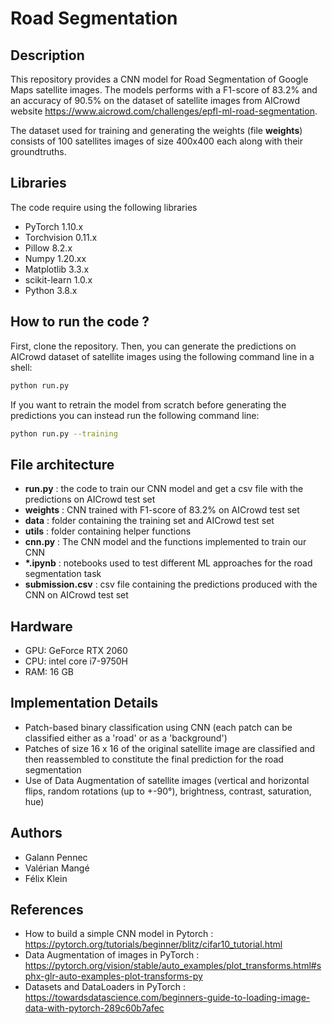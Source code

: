 # Road Segmentation 

## Description

This repository provides a CNN model for Road Segmentation of Google Maps satellite images. The models performs with a F1-score of 83.2% and an accuracy of 90.5% on the dataset of satellite images from AICrowd website https://www.aicrowd.com/challenges/epfl-ml-road-segmentation.

The dataset used for training and generating the weights (file **weights**) consists of 100 satellites images of size 400x400 each along with their groundtruths.

## Libraries

The code require using the following libraries
- PyTorch 1.10.x
- Torchvision 0.11.x
- Pillow 8.2.x
- Numpy 1.20.xx
- Matplotlib 3.3.x
- scikit-learn 1.0.x
- Python 3.8.x

## How to run the code ?

First, clone the repository. Then, you can generate the predictions on AICrowd dataset of satellite images using the following command line in a shell:

```bash
python run.py
```

If you want to retrain the model from scratch before generating the predictions you can instead run the following command line:

```bash
python run.py --training
```

## File architecture
* **run.py** : the code to train our CNN model and get a csv file with the predictions on AICrowd test set
* **weights** : CNN trained with F1-score of 83.2% on AICrowd test set
* **data** : folder containing the training set and AICrowd test set
* **utils** : folder containing helper functions
* **cnn.py** : The CNN model and the functions implemented to train our CNN
* **\*.ipynb** : notebooks used to test different ML approaches for the road segmentation task
* **submission.csv** : csv file containing the predictions produced with the CNN on AICrowd test set

## Hardware

- GPU: GeForce RTX 2060
- CPU: intel core i7-9750H
- RAM: 16 GB

## Implementation Details

* Patch-based binary classification using CNN (each patch can be classified either as a 'road' or as a 'background')
* Patches of size 16 x 16 of the original satellite image are classified and then reassembled to constitute the final prediction for the road segmentation
* Use of Data Augmentation of satellite images (vertical and horizontal flips, random rotations (up to +-90°), brightness, contrast, saturation, hue)

## Authors
* Galann Pennec
* Valérian Mangé
* Félix Klein

## References

* How to build a simple CNN model in Pytorch : https://pytorch.org/tutorials/beginner/blitz/cifar10_tutorial.html
* Data Augmentation of images in PyTorch : https://pytorch.org/vision/stable/auto_examples/plot_transforms.html#sphx-glr-auto-examples-plot-transforms-py
* Datasets and DataLoaders in PyTorch : https://towardsdatascience.com/beginners-guide-to-loading-image-data-with-pytorch-289c60b7afec
